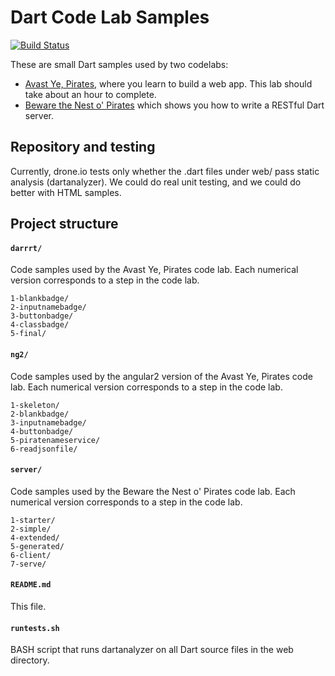 Dart Code Lab Samples
============================

[![Build Status](https://drone.io/github.com/dart-lang/one-hour-codelab/status.png)](https://drone.io/github.com/dart-lang/one-hour-codelab/latest)

These are small Dart samples used by two codelabs:

* [Avast Ye, Pirates][client-codelab], where you learn to build a web app. This lab should take about an hour to complete.
* [Beware the Nest o' Pirates][server-codelab] which shows you how to write a RESTful Dart server.

Repository and testing
----------------

Currently, drone.io tests only whether the .dart files under web/ pass static analysis (dartanalyzer). We could do real unit testing, and we could do better with HTML samples.

Project structure
-----------------

#### `darrrt/`
Code samples used by the Avast Ye, Pirates code lab. Each numerical version corresponds to a step in the code lab.
```
1-blankbadge/
2-inputnamebadge/
3-buttonbadge/
4-classbadge/
5-final/
```

#### `ng2/`
Code samples used by the angular2 version of the Avast Ye, Pirates code lab. Each numerical version corresponds to a step in the code lab.
```
1-skeleton/
2-blankbadge/
3-inputnamebadge/
4-buttonbadge/
5-piratenameservice/
6-readjsonfile/
```

#### `server/`
Code samples used by the Beware the Nest o' Pirates code lab. Each numerical version corresponds to a step in the code lab.
```
1-starter/
2-simple/
4-extended/
5-generated/
6-client/
7-serve/
```

#### `README.md`
This file.

#### `runtests.sh`
BASH script that runs dartanalyzer on all Dart source files in the web directory.

[client-codelab]: https://www.dartlang.org/codelabs/darrrt/
[server-codelab]: https://www.dartlang.org/codelabs/server/
